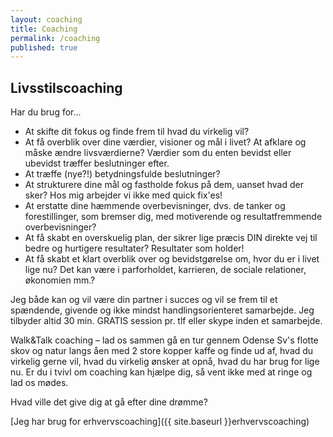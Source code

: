 ```yaml
---
layout: coaching
title: Coaching
permalink: /coaching
published: true
---
```


## Livsstilscoaching

Har du brug for...

- At skifte dit fokus og finde frem til hvad du virkelig vil? 
- At få overblik over dine værdier, visioner og mål i livet? At afklare og måske ændre livsværdierne? Værdier som du enten bevidst eller ubevidst træffer beslutninger efter.
- At træffe (nye?!) betydningsfulde beslutninger?
- At strukturere dine mål og fastholde fokus på dem, uanset hvad der sker? Hos mig arbejder vi ikke med quick fix'es! 
- At erstatte dine hæmmende overbevisninger, dvs. de tanker og forestillinger, som bremser dig, med motiverende og resultatfremmende overbevisninger? 
- At få skabt en overskuelig plan, der sikrer lige præcis DIN direkte vej til bedre og hurtigere resultater? Resultater som holder!
- At få skabt et klart overblik over og bevidstgørelse om, hvor du er i livet lige nu? Det kan være i  parforholdet, karrieren, de sociale relationer, økonomien mm.?

Jeg både kan og vil være din partner i succes og vil se frem til et spændende, givende og ikke mindst handlingsorienteret samarbejde. Jeg tilbyder altid 30 min. GRATIS session pr. tlf eller skype inden et samarbejde.

Walk&Talk coaching – lad os sammen gå en tur gennem Odense Sv's flotte skov og natur langs åen med 2 store kopper kaffe og finde ud af, hvad du virkelig gerne vil, hvad du virkelig ønsker at opnå, hvad du har brug for lige nu. Er du i tvivl om coaching kan hjælpe dig, så vent ikke med at ringe og lad os mødes.

Hvad ville det give dig at gå efter dine drømme?

[Jeg har brug for erhvervscoaching]({{ site.baseurl }}erhvervscoaching)
